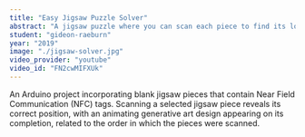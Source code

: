```yaml
---
title: "Easy Jigsaw Puzzle Solver"
abstract: "A jigsaw puzzle where you can scan each piece to find its location and reveal a personalised image"
student: "gideon-raeburn"
year: "2019"
image: "./jigsaw-solver.jpg"
video_provider: "youtube"
video_id: "FN2cwMIFXUk"
---
```

An Arduino project incorporating blank jigsaw pieces that contain Near Field Communication (NFC) tags. Scanning a selected jigsaw piece reveals its correct position, with an animating generative art design appearing on its completion, related to the order in which the pieces were scanned.
